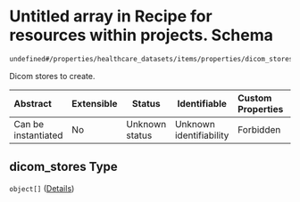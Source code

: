 # Untitled array in Recipe for resources within projects. Schema

```txt
undefined#/properties/healthcare_datasets/items/properties/dicom_stores
```

Dicom stores to create.


| Abstract            | Extensible | Status         | Identifiable            | Custom Properties | Additional Properties | Access Restrictions | Defined In                                                              |
| :------------------ | ---------- | -------------- | ----------------------- | :---------------- | --------------------- | ------------------- | ----------------------------------------------------------------------- |
| Can be instantiated | No         | Unknown status | Unknown identifiability | Forbidden         | Allowed               | none                | [resources.schema.json\*](resources.schema.json "open original schema") |

## dicom_stores Type

`object[]` ([Details](resources-properties-healthcare_datasets-items-properties-dicom_stores-items.md))

